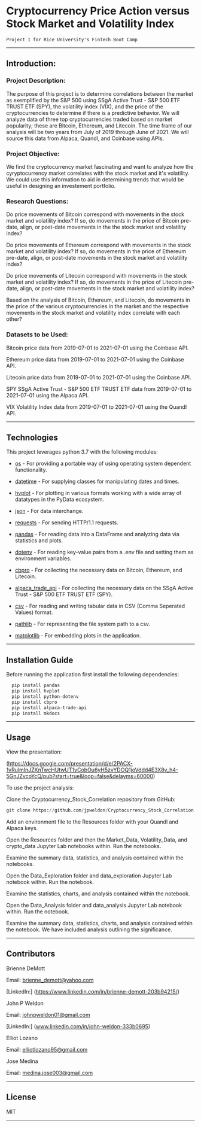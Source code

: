# Cryptocurrency Price Action versus Stock Market and Volatility Index
`Project 1 for Rice University's FinTech Boot Camp`

---

## Introduction:

### Project Description:

The purpose of this project is to determine correlations between the market as exemplified by the S&P 500 using SSgA Active Trust - S&P 500 ETF TRUST ETF (SPY), the volatility index (VIX), and the price of the cryptocurrencies to determine if there is a predictive behavior. We will analyze data of three top cryptocurrencies traded based on market popularity; these are Bitcoin, Ethereum, and Litecoin. The time frame of our analysis will be two years from July of 2019 through June of 2021. We will source this data from Alpaca, Quandl, and Coinbase using APIs.

### Project Objective:

We find the cryptocurrency market fascinating and want to analyze how the cyryptocurrency market correlates with the stock market and it's volatility. We could use this information to aid in determining trends that would be useful in designing an investement portfolio.

### Research Questions:

Do price movements of Bitcoin correspond with movements in the stock market and volatility index? If so, do movements in the price of Bitcoin  pre-date, align, or post-date movements in the the stock market and volatility index?

Do price movements of Ethereum correspond with movements in the stock market and volatility index? If so, do movements in the price of Ethereum  pre-date, align, or post-date movements in the stock market and volatility index?

Do price movements of Litecoin correspond with movements in the stock market and volatility index? If so, do movements in the price of Litecoin  pre-date, align, or post-date movements in the stock market and volatility index?

Based on the analysis of Bitcoin, Ethereum, and Litecoin, do movements in the price of the various cryptocurrencies in the market and the respective movements in the stock market and volatility index correlate with each other?

### Datasets to be Used:

Bitcoin price data from 2019-07-01 to 2021-07-01 using the Coinbase API.

Ethereum price data from 2019-07-01 to 2021-07-01 using the Coinbase API.

Litecoin price data from 2019-07-01 to 2021-07-01 using the Coinbase API.

SPY SSgA Active Trust - S&P 500 ETF TRUST ETF data from 2019-07-01 to 2021-07-01 using the Alpaca API.

VIX Volatility Index data from 2019-07-01 to 2021-07-01 using the Quandl API.

---

## Technologies

This project leverages python 3.7 with the following modules:

* [os](https://docs.python.org/3/library/os.html) - For providing a portable way of using operating system dependent functionality.

* [datetime](https://docs.python.org/3/library/datetime.html) - For supplying classes for manipulating dates and times.

* [hvplot](https://hvplot.holoviz.org) - For plotting in various formats working with a wide array of datatypes in the PyData ecosystem.

* [json](https://docs.python.org/3/library/json.html) - For data interchange.

* [requests](https://docs.python-requests.org/en/master/index.html) - For sending HTTP/1.1 requests.

* [pandas](https://github.com/pandas-dev/pandas) - For reading data into a DataFrame and analyzing data via statistics and plots.

* [dotenv](https://pypi.org/project/python-dotenv/) - For reading key-value pairs from a .env file and setting them as environment variables.

* [cbpro](https://pypi.org/project/cbpro/) - For collecting the necessary data on Bitcoin, Ethereum, and Litecoin.

* [alpaca_trade_api](https://alpaca.markets/docs/api-documentation/) - For collecting the necessary data on the SSgA Active Trust - S&P 500 ETF TRUST ETF (SPY).

* [csv](https://docs.python.org/3/library/csv.html) - For reading and writing tabular data in CSV (Comma Seperated Values) format.

* [pathlib](https://docs.python.org/3/library/pathlib.html) - For representing the file system path to a csv.

* [matplotlib](https://matplotlib.org/stable/users/index.html) - For embedding plots in the application.

---

## Installation Guide

Before running the application first install the following dependencies:

```python
  pip install pandas
  pip install hvplot
  pip install python-dotenv
  pip install cbpro
  pip install alpaca-trade-api
  pip install mkdocs
```

---

## Usage

View the presentation:

(https://docs.google.com/presentation/d/e/2PACX-1vRulmInJZKnTwcHUtwUT1vCobOu6yH5zvYDOQ1joVddd4E3X8v_h4-5GnJZvcoYcQ/pub?start=true&loop=false&delayms=60000)

To use the project analysis:

Clone the Cryptocurrency_Stock_Correlation repository from GitHub:

```python
git clone https://github.com/jpweldon/Cryptocurrency_Stock_Correlation.git
```

Add an environment file to the Resources folder with your Quandl and Alpaca keys.

Open the Resources folder and then the Market_Data, Volatility_Data, and crypto_data Jupyter Lab notebooks within. Run the notebooks.

Examine the summary data, statistics, and analysis contained within the notebooks.

Open the Data_Exploration folder and data_exploration Jupyter Lab notebook within. Run the notebook.

Examine the statistics, charts, and analysis contained within the notebook.

Open the Data_Analysis folder and data_analysis Jupyter Lab notebook within. Run the notebook.

Examine the summary data, statistics, charts, and analysis contained within the notebook. We have included analysis outlining the significance.

---

## Contributors

Brienne DeMott

Email: brienne_demott@yahoo.com

[LinkedIn:] (https://www.linkedin.com/in/brienne-demott-203b94215/)

John P Weldon

Email: johnpweldon01@gmail.com

[LinkedIn:] (www.linkedin.com/in/john-weldon-333b0695)

Elliot Lozano

Email: elliotlozano95@gmail.com

Jose Medina

Email: medina.jose003@gmail.com

---

## License

MIT

---

